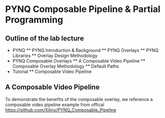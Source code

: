 # PYNQ Composable Pipeline & Partial Programming

## Outline of the lab lecture
* PYNQ
** PYNQ Introduction & Background
** PYNQ Overlays 
** PYNQ Libraries
** Overlay Design Methodology
* PYNQ Composable Overlays
** A Composable Video Pipeline
** Composable Overlay Methodology
** Default Paths
* Tutorial
** Composable Video Pipeline 

## A Composable Video Pipeline
To demonstrate the benefits of the composable overlay, we reference a composable video pipeline example from offical
https://github.com/Xilinx/PYNQ_Composable_Pipeline
